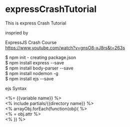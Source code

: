 # expressCrashTutorial
This is express Crash Tutorial

inspried by

ExpressJS Crash Course<br />
https://www.youtube.com/watch?v=gnsO8-xJ8rs&t=263s

$ npm init - creating package.json<br />
$ npm install express --save<br />
$ npm install body-parser --save<br />
$ npm install nodemon -g<br />
$ npm install ejs --save<br />

ejs Syntax

<%= {{variable name}} %><br />
<% include partials/{{directory name}} %><br />
<% arrayObj.forEach(function(obj){ %> <br />
  <% = obj.attr %> <br />
<% }) %><br />
